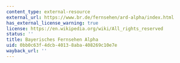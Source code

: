 ```yaml
---
content_type: external-resource
external_url: https://www.br.de/fernsehen/ard-alpha/index.html
has_external_license_warning: true
license: https://en.wikipedia.org/wiki/All_rights_reserved
status: ''
title: Bayerisches Fernsehen Alpha
uid: 0bb0c63f-4dcb-4013-8aba-408269c10e7e
wayback_url: ''
---
```

